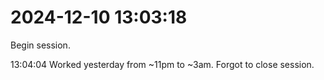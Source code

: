 # 2024-12-10 13:03:18
Begin session.

13:04:04
Worked yesterday from ~11pm to ~3am. Forgot to close session.